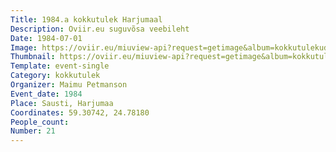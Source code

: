 ```yaml
---
Title: 1984.a kokkutulek Harjumaal
Description: Oviir.eu suguvõsa veebileht
Date: 1984-07-01
Image: https://oviir.eu/miuview-api?request=getimage&album=kokkutulekud&item=1984-21.-kokkutulek-001.jpg&size=1200&mode=longest
Thumbnail: https://oviir.eu/miuview-api?request=getimage&album=kokkutulekud&item=1984-21.-kokkutulek-001.jpg&size=600&mode=square
Template: event-single
Category: kokkutulek
Organizer: Maimu Petmanson
Event_date: 1984
Place: Sausti, Harjumaa
Coordinates: 59.30742, 24.78180
People_count:
Number: 21
---
```


